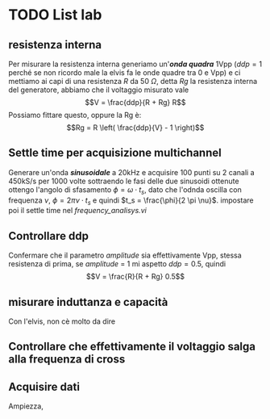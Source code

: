 # TODO List lab

## resistenza interna
Per misurare la resistenza interna generiamo un'***onda quadra*** 1Vpp ($ddp = 1$ perché se non ricordo male la elvis fa le onde quadre tra 0 e Vpp) e ci mettiamo ai capi di una resistenza $R$ da 50 $\Omega$, detta $Rg$ la resistenza interna del generatore, abbiamo che il voltaggio misurato vale
$$V = \frac{ddp}{R + Rg} R$$ 
Possiamo fittare questo, oppure la Rg è:
$$Rg = R \left( \frac{ddp}{V} - 1 \right)$$

## Settle time per acquisizione multichannel
Generare un'onda ***sinusoidale*** a 20kHz e acquisire 100 punti su 2 canali a 450kS/s per 1000 volte
sottraendo le fasi delle due sinusoidi ottenute ottengo l'angolo di sfasamento $\phi = \omega \cdot t_s$, dato che l'odnda oscilla con frequenza $\nu$, $\phi= 2 \pi \nu \cdot t_s$ e quindi $t_s = \frac{\phi}{2 \pi \nu}$. impostare poi il settle time nel *frequency_analisys.vi* 

## Controllare ddp
Confermare che il parametro *amplitude* sia effettivamente Vpp, stessa resistenza di prima, se *amplitude*  = 1 mi aspetto $ddp = 0.5$, quindi
$$V = \frac{R}{R + Rg} 0.5$$

## misurare  induttanza e capacità
Con l'elvis, non cè molto da dire

## Controllare che effettivamente il voltaggio salga alla frequenza di cross


## Acquisire dati
Ampiezza,
<!--stackedit_data:
eyJoaXN0b3J5IjpbLTc5MTg1MTYwNiwtNjQzNjIwNDA2LC0yMT
AxMTczOTAwLDkyMjIwMzM1NSwtNTc3OTY0MjMsMTAxNTY2MzE0
OSwxNzEyMzYyMjcsLTE2NDA5MzExMTZdfQ==
-->